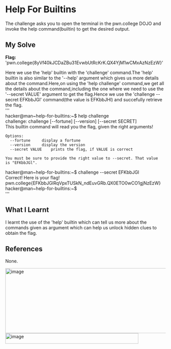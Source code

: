 # Help For Builtins
The challenge asks you to open the terminal in the pwn.college DOJO and invoke the help command(builtin) to get the desired output.   
## My Solve
**Flag:** 'pwn.college{8yVf40kJCDaZBu31EvwbUtRcKrK.QX4YjM1wCMxAzNzEzW}'    

Here we use the 'help' builtin with the 'challenge' command.The 'help' builtin is also similar to the '--help' argument which gives us more details about the command.Here,on using the 'help challenge' command,we get all the details about the command,including the one where we need to use the '--secret VALUE' argument to get the flag.Hence we use the 'challenge --secret EFKbbJGl' command(the value is EFKbbJHl) and succefully retrieve the flag.   
'''    
hacker@man~help-for-builtins:~$ help challenge      
challenge: challenge [--fortune] [--version] [--secret SECRET]      
    This builtin command will read you the flag, given the right arguments!      
    
    Options:      
      --fortune		display a fortune      
      --version		display the version     
      --secret VALUE	prints the flag, if VALUE is correct    
        
    You must be sure to provide the right value to --secret. That value        
    is "EFKbbJGl".      
hacker@man~help-for-builtins:~$ challenge --secret EFKbbJGl      
Correct! Here is your flag!      
pwn.college{EFKbbJGlRqVpxTUSkN_ndEuvGRb.QX0ETO0wCO1gjNzEzW}      
hacker@man~help-for-builtins:~$       
'''    

## What I Learnt
I learnt the use of the 'help' builtin which can tell us more about the commands given as argument which can help us unlock hidden clues to obtain the flag.   

## References
None.

<img width="652" height="204" alt="image" src="https://github.com/user-attachments/assets/0672f374-cc43-480f-b407-8a18b47fbb7a" />    

<img width="418" height="33" alt="image" src="https://github.com/user-attachments/assets/79f8afd0-5110-409f-9a82-ca29397c1691" />

